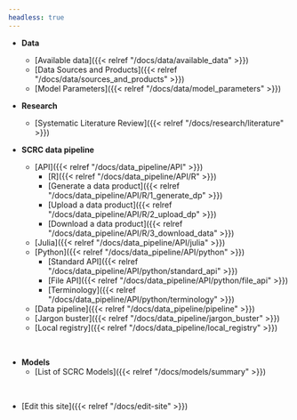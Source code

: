 ```yaml
---
headless: true
---
```


- **Data**
  - [Available data]({{< relref "/docs/data/available_data" >}})
  - [Data Sources and Products]({{< relref "/docs/data/sources_and_products" >}})
  - [Model Parameters]({{< relref "/docs/data/model_parameters" >}})

- **Research**
  - [Systematic Literature Review]({{< relref "/docs/research/literature" >}})

- **SCRC data pipeline**
  - [API]({{< relref "/docs/data_pipeline/API" >}})
    - [R]({{< relref "/docs/data_pipeline/API/R" >}})
    - [Generate a data product]({{< relref "/docs/data_pipeline/API/R/1_generate_dp" >}})
    - [Upload a data product]({{< relref "/docs/data_pipeline/API/R/2_upload_dp" >}})
    - [Download a data product]({{< relref "/docs/data_pipeline/API/R/3_download_data" >}})
  - [Julia]({{< relref "/docs/data_pipeline/API/julia" >}})
  - [Python]({{< relref "/docs/data_pipeline/API/python" >}})
    - [Standard API]({{< relref "/docs/data_pipeline/API/python/standard_api" >}})
    - [File API]({{< relref "/docs/data_pipeline/API/python/file_api" >}})
    - [Terminology]({{< relref "/docs/data_pipeline/API/python/terminology" >}})
  - [Data pipeline]({{< relref "/docs/data_pipeline/pipeline" >}})
  - [Jargon buster]({{< relref "/docs/data_pipeline/jargon_buster" >}})
  - [Local registry]({{< relref "/docs/data_pipeline/local_registry" >}})
  
<br />

- **Models**
  - [List of SCRC Models]({{< relref "/docs/models/summary" >}})
<br />

- [Edit this site]({{< relref "/docs/edit-site" >}})
